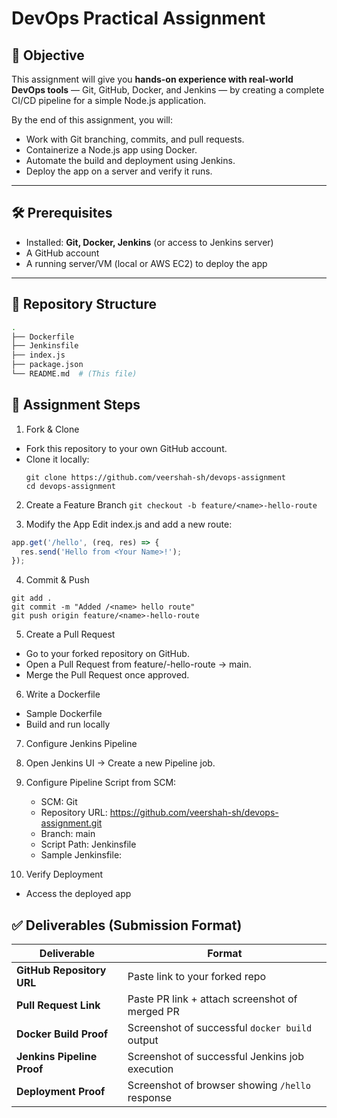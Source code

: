 # DevOps Practical Assignment

## 📌 Objective
This assignment will give you **hands-on experience with real-world DevOps tools** — Git, GitHub, Docker, and Jenkins — by creating a complete CI/CD pipeline for a simple Node.js application.

By the end of this assignment, you will:
- Work with Git branching, commits, and pull requests.
- Containerize a Node.js app using Docker.
- Automate the build and deployment using Jenkins.
- Deploy the app on a server and verify it runs.

---

## 🛠 Prerequisites
- Installed: **Git, Docker, Jenkins** (or access to Jenkins server)
- A GitHub account
- A running server/VM (local or AWS EC2) to deploy the app

---

## 📂 Repository Structure

```bash
.
├── Dockerfile
├── Jenkinsfile
├── index.js
├── package.json
└── README.md  # (This file)
```

## 🚀 Assignment Steps
1. Fork & Clone
  - Fork this repository to your own GitHub account.
  - Clone it locally:
    ```
    git clone https://github.com/veershah-sh/devops-assignment
    cd devops-assignment
    ```
2. Create a Feature Branch
  ```git checkout -b feature/<name>-hello-route```

3. Modify the App
Edit index.js and add a new route:
```javascript
app.get('/hello', (req, res) => {
  res.send('Hello from <Your Name>!');
});
```

4. Commit & Push
```
git add .
git commit -m "Added /<name> hello route"
git push origin feature/<name>-hello-route
```

5. Create a Pull Request
  - Go to your forked repository on GitHub.
  - Open a Pull Request from feature/<name>-hello-route → main.
  - Merge the Pull Request once approved.

6. Write a Dockerfile
  - Sample Dockerfile
  - Build and run locally

7. Configure Jenkins Pipeline
  1. Open Jenkins UI → Create a new Pipeline job.
  2. Configure Pipeline Script from SCM:
      - SCM: Git
      - Repository URL: https://github.com/veershah-sh/devops-assignment.git
      - Branch: main
      - Script Path: Jenkinsfile
      - Sample Jenkinsfile:
    
8. Verify Deployment
  - Access the deployed app

## ✅ Deliverables (Submission Format)

| **Deliverable**        | **Format** |
|------------------------|-----------|
| **GitHub Repository URL** | Paste link to your forked repo |
| **Pull Request Link**      | Paste PR link + attach screenshot of merged PR |
| **Docker Build Proof**     | Screenshot of successful `docker build` output |
| **Jenkins Pipeline Proof** | Screenshot of successful Jenkins job execution |
| **Deployment Proof**       | Screenshot of browser showing `/hello` response |
